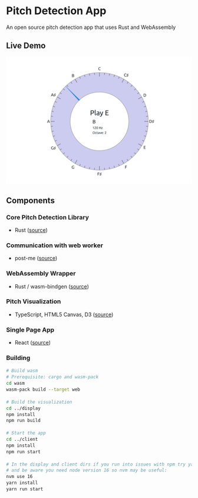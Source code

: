 # Pitch Detection App
An open source pitch detection app that uses Rust and WebAssembly

## Live Demo
[![Demo Page](./demo.png)](https://otterflip.com/pitch-detection-app/)

## Components
### Core Pitch Detection Library
- Rust ([source](https://github.com/alesgenova/pitch-detection))

### Communication with web worker
- post-me ([source](https://github.com/alesgenova/post-me))

### WebAssembly Wrapper
- Rust / wasm-bindgen ([source](https://github.com/alesgenova/pitch-detection-app/tree/master/wasm))

### Pitch Visualization
- TypeScript, HTML5 Canvas, D3 ([source](https://github.com/alesgenova/pitch-detection-app/tree/master/display))

### Single Page App
- React ([source](https://github.com/alesgenova/pitch-detection-app/tree/master/client))

### Building
```bash
# Build wasm
# Prerequisite: cargo and wasm-pack
cd wasm
wasm-pack build --target web

# Build the visualization
cd ../display
npm install
npm run build

# Start the app
cd ../client
npm install
npm run start

# In the display and client dirs if you run into issues with npm try yarn instead
# and be aware you need node version 16 so nvm may be useful:
nvm use 16
yarn install
yarn run start
```
